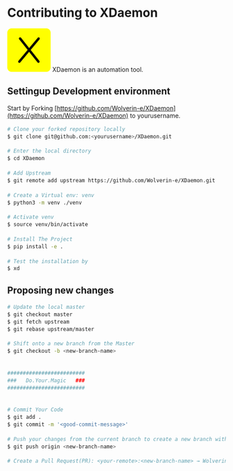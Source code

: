 # Contributing to XDaemon

<img src='.readme/favicon/android-chrome-512x512.png' height="100px">
XDaemon is an automation tool.

## Settingup Development environment

Start by Forking [https://github.com/Wolverin-e/XDaemon](https://github.com/Wolverin-e/XDaemon) to yourusername.

```sh
# Clone your forked repository locally
$ git clone git@github.com:<yourusername>/XDaemon.git

# Enter the local directory
$ cd XDaemon

# Add Upstream
$ git remote add upstream https://github.com/Wolverin-e/XDaemon.git

# Create a Virtual env: venv
$ python3 -m venv ./venv

# Activate venv
$ source venv/bin/activate

# Install The Project
$ pip install -e .

# Test the installation by
$ xd
```

## Proposing new changes

```sh
# Update the local master
$ git checkout master
$ git fetch upstream
$ git rebase upstream/master

# Shift onto a new branch from the Master
$ git checkout -b <new-branch-name>


#########################
###   Do.Your.Magic   ###
#########################


# Commit Your Code
$ git add .
$ git commit -m '<good-commit-message>'

# Push your changes from the current branch to create a new branch with the same name
$ git push origin <new-branch-name>

# Create a Pull Request(PR): <your-remote>:<new-branch-name> → Wolverin-e:master
```
